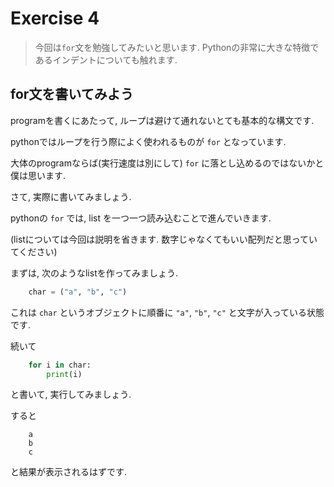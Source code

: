 # Exercise 4

> 今回は`for`文を勉強してみたいと思います.
> Pythonの非常に大きな特徴であるインデントについても触れます.


##  for文を書いてみよう

programを書くにあたって, ループは避けて通れないとても基本的な構文です.

pythonではループを行う際によく使われるものが `for` となっています.

大体のprogramならば(実行速度は別にして) `for` に落とし込めるのではないかと僕は思います.

さて, 実際に書いてみましょう.

pythonの `for` では, list を一つ一つ読み込むことで進んでいきます.

(listについては今回は説明を省きます. 数字じゃなくてもいい配列だと思っていてください)

まずは, 次のようなlistを作ってみましょう.

```python
	char = ("a", "b", "c")
```

これは `char` というオブジェクトに順番に `"a"`, `"b"`, `"c"` と文字が入っている状態です.

続いて

```python
    for i in char:
        print(i)
```

と書いて, 実行してみましょう.

すると

```
	a
	b
	c
```

と結果が表示されるはずです.

